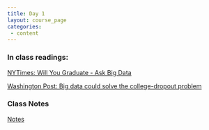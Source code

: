 ```yaml
---
title: Day 1
layout: course_page
categories:
 - content
---
```


### In class readings:

[NYTimes: Will You Graduate - Ask Big Data](https://www.nytimes.com/2017/02/02/education/edlife/will-you-graduate-ask-big-data.html)

[Washington Post: Big data could solve the college-dropout problem](https://www.washingtonpost.com/news/grade-point/wp/2017/12/12/big-data-could-solve-the-college-dropout-problem)

### Class Notes
[Notes](../day1notes)
